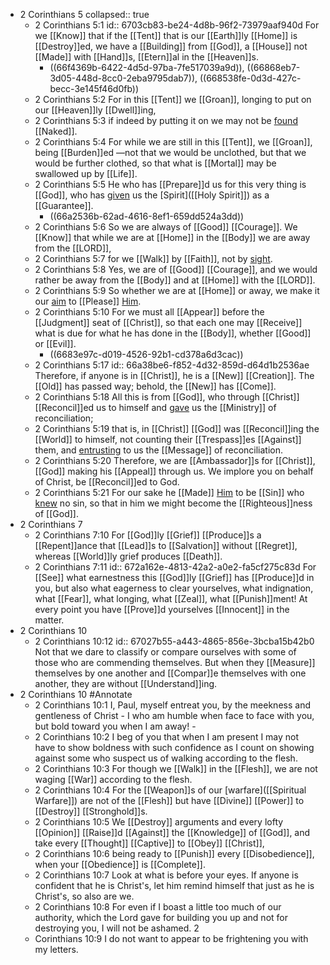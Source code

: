 - 2 Corinthians 5
  collapsed:: true
	- 2 Corinthians 5:1
	  id:: 6703cb83-be24-4d8b-96f2-73979aaf940d
	  For we [[Know]] that if the [[Tent]] that is our [[Earth]]ly [[Home]] is [[Destroy]]ed, we have a [[Building]] from [[God]], a [[House]] not [[Made]] with [[Hand]]s, [[Etern]]al in the [[Heaven]]s.
		- ((66f4369b-6422-4d5d-97ba-7fe517039a9d)), ((66868eb7-3d05-448d-8cc0-2eba9795dab7)), ((668538fe-0d3d-427c-becc-3e145f46d0fb))
	- 2 Corinthians 5:2
	  For in this [[Tent]] we [[Groan]], longing to put on our [[Heaven]]ly [[Dwell]]ing,
	- 2 Corinthians 5:3
	  if indeed by putting it on we may not be [found]([[Find]]) [[Naked]].
	- 2 Corinthians 5:4
	  For while we are still in this [[Tent]], we [[Groan]], being [[Burden]]ed —not that we would be unclothed, but that we would be further clothed, so that what is [[Mortal]] may be swallowed up by [[Life]].
	- 2 Corinthians 5:5
	  He who has [[Prepare]]d us for this very thing is [[God]], who has [given]([[Gift]]) us the [Spirit]([[Holy Spirit]]) as a [[Guarantee]].
		- ((66a2536b-62ad-4616-8ef1-659dd524a3dd))
	- 2 Corinthians 5:6
	  So we are always of [[Good]] [[Courage]]. We [[Know]] that while we are at [[Home]] in the [[Body]] we are away from the [[LORD]],
	- 2 Corinthians 5:7
	  for we [[Walk]] by [[Faith]], not by [sight]([[See]]).
	- 2 Corinthians 5:8
	  Yes, we are of [[Good]] [[Courage]], and we would rather be away from the [[Body]] and at [[Home]] with the [[LORD]].
	- 2 Corinthians 5:9
	  So whether we are at [[Home]] or away, we make it our [aim]([[Focus]]) to [[Please]] [Him]([[God]]).
	- 2 Corinthians 5:10
	  For we must all [[Appear]] before the [[Judgment]] seat of [[Christ]], so that each one may [[Receive]] what is due for what he has done in the [[Body]], whether [[Good]] or [[Evil]].
		- ((6683e97c-d019-4526-92b1-cd378a6d3cac))
	- 2 Corinthians 5:17
	  id:: 66a38be6-f852-4d32-859d-d64d1b2536ae
	  Therefore, if anyone is in [[Christ]], he is a [[New]] [[Creation]]. The [[Old]] has passed way; behold, the [[New]] has [[Come]].
	- 2 Corinthians 5:18
	  All this is from [[God]], who through [[Christ]] [[Reconcil]]ed us to himself and [gave]([[Gift]]) us the [[Ministry]] of reconciliation;
	- 2 Corinthians 5:19
	  that is, in [[Christ]] [[God]] was [[Reconcil]]ing the [[World]] to himself, not counting their [[Trespass]]es [[Against]] them, and [entrusting]([[Trust]]) to us the [[Message]] of reconciliation.
	- 2 Corinthians 5:20
	  Therefore, we are [[Ambassador]]s for [[Christ]], [[God]] making his [[Appeal]] through us. We implore you on behalf of Christ, be [[Reconcil]]ed to God.
	- 2 Corinthians 5:21
	  For our sake he [[Made]] [Him]([[Christ]]) to be [[Sin]] who [knew]([[Know]]) no sin, so that in him we might become the [[Righteous]]ness of [[God]].
- 2 Corinthians 7
	- 2 Corinthians 7:10
	  For [[God]]ly [[Grief]] [[Produce]]s a  [[Repent]]ance that [[Lead]]s to [[Salvation]] without [[Regret]], whereas [[World]]ly grief produces [[Death]].
	- 2 Corinthians 7:11
	  id:: 672a162e-4813-42a2-a0e2-fa5cf275c83d
	  For [[See]] what earnestness this [[God]]ly [[Grief]] has [[Produce]]d in you, but also what eagerness to clear yourselves, what indignation, what [[Fear]], what longing, what [[Zeal]], what [[Punish]]ment! At every point you have [[Prove]]d yourselves [[Innocent]] in the matter.
- 2 Corinthians 10
	- 2 Corinthians 10:12
	  id:: 67027b55-a443-4865-856e-3bcba15b42b0
	  Not that we dare to classify or compare ourselves with some of those who are commending themselves. But when they [[Measure]] themselves by one another and [[Compar]]e themselves with one another, they are without [[Understand]]ing.
- 2 Corinthians 10 #Annotate
	- 2 Corinthians 10:1
	  I, Paul, myself entreat you, by the meekness and gentleness of Christ - I who am humble when face to face with you, but bold toward you when I am away! -
	- 2 Corinthians 10:2
	  I beg of you that when I am present I may not have to show boldness with such confidence as I count on showing against some who suspect us of walking according to the flesh.
	- 2 Corinthians 10:3
	  For though we [[Walk]] in the [[Flesh]], we are not waging [[War]] according to the flesh.
	- 2 Corinthians 10:4
	  For the [[Weapon]]s of our [warfare]([[Spiritual Warfare]]) are not of the [[Flesh]] but have [[Divine]] [[Power]] to [[Destroy]] [[Stronghold]]s.
	- 2 Corinthians 10:5
	  We [[Destroy]] arguments and every lofty [[Opinion]] [[Raise]]d [[Against]] the [[Knowledge]] of [[God]], and take every [[Thought]] [[Captive]] to [[Obey]] [[Christ]],
	- 2 Corinthians 10:6
	  being ready to [[Punish]] every [[Disobedience]], when your [[Obedience]] is [[Complete]].
	- 2 Corinthians 10:7
	  Look at what is before your eyes. If anyone is confident that he is Christ's, let him remind himself that just as he is Christ's, so also are we.
	- 2 Corinthians 10:8
	  For even if I boast a little too much of our authority, which the Lord gave for building you up and not for destroying you, I will not be ashamed. 2
	- Corinthians 10:9
	  I do not want to appear to be frightening you with my letters.